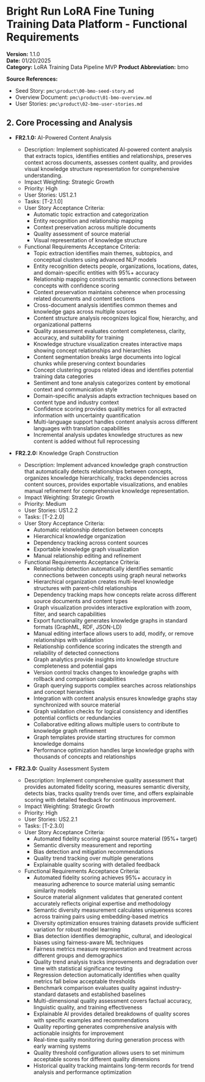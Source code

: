 # Bright Run LoRA Fine Tuning Training Data Platform - Functional Requirements
**Version:** 1.1.0  
**Date:** 01/20/2025  
**Category:** LoRA Training Data Pipeline MVP
**Product Abbreviation:** bmo

**Source References:**
- Seed Story: `pmc\product\00-bmo-seed-story.md`
- Overview Document: `pmc\product\01-bmo-overview.md`
- User Stories: `pmc\product\02-bmo-user-stories.md`


## 2. Core Processing and Analysis

- **FR2.1.0:** AI-Powered Content Analysis
  * Description: Implement sophisticated AI-powered content analysis that extracts topics, identifies entities and relationships, preserves context across documents, assesses content quality, and provides visual knowledge structure representation for comprehensive understanding.
  * Impact Weighting: Strategic Growth
  * Priority: High
  * User Stories: US1.2.1
  * Tasks: [T-2.1.0]
  * User Story Acceptance Criteria:
    - Automatic topic extraction and categorization
    - Entity recognition and relationship mapping
    - Context preservation across multiple documents
    - Quality assessment of source material
    - Visual representation of knowledge structure
  * Functional Requirements Acceptance Criteria:
    - Topic extraction identifies main themes, subtopics, and conceptual clusters using advanced NLP models
    - Entity recognition detects people, organizations, locations, dates, and domain-specific entities with 95%+ accuracy
    - Relationship mapping constructs semantic connections between concepts with confidence scoring
    - Context preservation maintains coherence when processing related documents and content sections
    - Cross-document analysis identifies common themes and knowledge gaps across multiple sources
    - Content structure analysis recognizes logical flow, hierarchy, and organizational patterns
    - Quality assessment evaluates content completeness, clarity, accuracy, and suitability for training
    - Knowledge structure visualization creates interactive maps showing concept relationships and hierarchies
    - Content segmentation breaks large documents into logical chunks while preserving context boundaries
    - Concept clustering groups related ideas and identifies potential training data categories
    - Sentiment and tone analysis categorizes content by emotional context and communication style
    - Domain-specific analysis adapts extraction techniques based on content type and industry context
    - Confidence scoring provides quality metrics for all extracted information with uncertainty quantification
    - Multi-language support handles content analysis across different languages with translation capabilities
    - Incremental analysis updates knowledge structures as new content is added without full reprocessing

- **FR2.2.0:** Knowledge Graph Construction
  * Description: Implement advanced knowledge graph construction that automatically detects relationships between concepts, organizes knowledge hierarchically, tracks dependencies across content sources, provides exportable visualizations, and enables manual refinement for comprehensive knowledge representation.
  * Impact Weighting: Strategic Growth
  * Priority: Medium
  * User Stories: US1.2.2
  * Tasks: [T-2.2.0]
  * User Story Acceptance Criteria:
    - Automatic relationship detection between concepts
    - Hierarchical knowledge organization
    - Dependency tracking across content sources
    - Exportable knowledge graph visualization
    - Manual relationship editing and refinement
  * Functional Requirements Acceptance Criteria:
    - Relationship detection automatically identifies semantic connections between concepts using graph neural networks
    - Hierarchical organization creates multi-level knowledge structures with parent-child relationships
    - Dependency tracking maps how concepts relate across different source documents and content types
    - Graph visualization provides interactive exploration with zoom, filter, and search capabilities
    - Export functionality generates knowledge graphs in standard formats (GraphML, RDF, JSON-LD)
    - Manual editing interface allows users to add, modify, or remove relationships with validation
    - Relationship confidence scoring indicates the strength and reliability of detected connections
    - Graph analytics provide insights into knowledge structure completeness and potential gaps
    - Version control tracks changes to knowledge graphs with rollback and comparison capabilities
    - Graph querying supports complex searches across relationships and concept hierarchies
    - Integration with content analysis ensures knowledge graphs stay synchronized with source material
    - Graph validation checks for logical consistency and identifies potential conflicts or redundancies
    - Collaborative editing allows multiple users to contribute to knowledge graph refinement
    - Graph templates provide starting structures for common knowledge domains
    - Performance optimization handles large knowledge graphs with thousands of concepts and relationships

- **FR2.3.0:** Quality Assessment System
  * Description: Implement comprehensive quality assessment that provides automated fidelity scoring, measures semantic diversity, detects bias, tracks quality trends over time, and offers explainable scoring with detailed feedback for continuous improvement.
  * Impact Weighting: Strategic Growth
  * Priority: High
  * User Stories: US2.2.1
  * Tasks: [T-2.3.0]
  * User Story Acceptance Criteria:
    - Automated fidelity scoring against source material (95%+ target)
    - Semantic diversity measurement and reporting
    - Bias detection and mitigation recommendations
    - Quality trend tracking over multiple generations
    - Explainable quality scoring with detailed feedback
  * Functional Requirements Acceptance Criteria:
    - Automated fidelity scoring achieves 95%+ accuracy in measuring adherence to source material using semantic similarity models
    - Source material alignment validates that generated content accurately reflects original expertise and methodology
    - Semantic diversity measurement calculates uniqueness scores across training pairs using embedding-based metrics
    - Diversity optimization ensures training datasets provide sufficient variation for robust model learning
    - Bias detection identifies demographic, cultural, and ideological biases using fairness-aware ML techniques
    - Fairness metrics measure representation and treatment across different groups and demographics
    - Quality trend analysis tracks improvements and degradation over time with statistical significance testing
    - Regression detection automatically identifies when quality metrics fall below acceptable thresholds
    - Benchmark comparison evaluates quality against industry-standard datasets and established baselines
    - Multi-dimensional quality assessment covers factual accuracy, linguistic quality, and training effectiveness
    - Explainable AI provides detailed breakdowns of quality scores with specific examples and recommendations
    - Quality reporting generates comprehensive analysis with actionable insights for improvement
    - Real-time quality monitoring during generation process with early warning systems
    - Quality threshold configuration allows users to set minimum acceptable scores for different quality dimensions
    - Historical quality tracking maintains long-term records for trend analysis and performance optimization